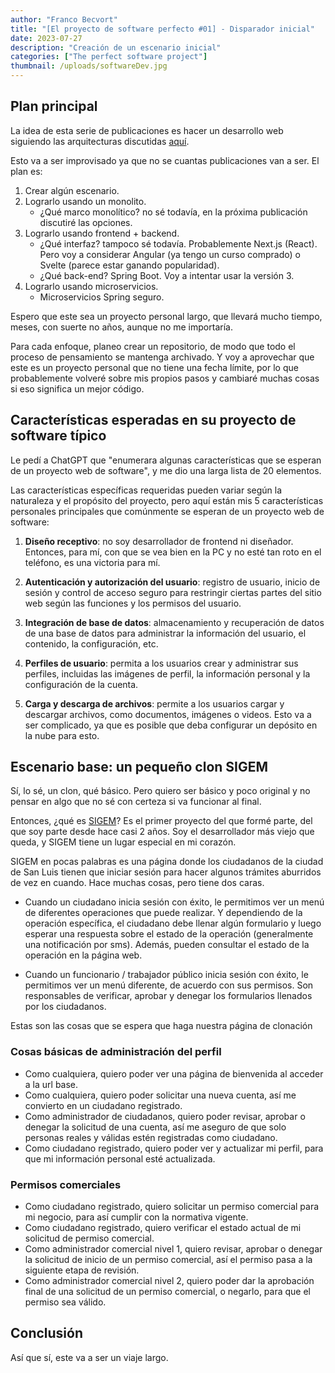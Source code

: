 ```yaml
---
author: "Franco Becvort"
title: "[El proyecto de software perfecto #01] - Disparador inicial"
date: 2023-07-27
description: "Creación de un escenario inicial"
categories: ["The perfect software project"]
thumbnail: /uploads/softwareDev.jpg
---
```


## Plan principal

La idea de esta serie de publicaciones es hacer un desarrollo web siguiendo las arquitecturas discutidas [aquí](/es/blog/2023-07-26-the-perfect-software-project).

Esto va a ser improvisado ya que no se cuantas publicaciones van a ser. El plan es:

1. Crear algún escenario.
2. Lograrlo usando un monolito.
     - ¿Qué marco monolítico? no sé todavía, en la próxima publicación discutiré las opciones.
3. Lograrlo usando frontend + backend.
     - ¿Qué interfaz? tampoco sé todavía. Probablemente Next.js (React). Pero voy a considerar Angular (ya tengo un curso comprado) o Svelte (parece estar ganando popularidad).
     - ¿Qué back-end? Spring Boot. Voy a intentar usar la versión 3.
4. Lograrlo usando microservicios.
     - Microservicios Spring seguro.

Espero que este sea un proyecto personal largo, que llevará mucho tiempo, meses, con suerte no años, aunque no me importaría.

Para cada enfoque, planeo crear un repositorio, de modo que todo el proceso de pensamiento se mantenga archivado. Y voy a aprovechar que este es un proyecto personal que no tiene una fecha límite, por lo que probablemente volveré sobre mis propios pasos y cambiaré muchas cosas si eso significa un mejor código.

## Características esperadas en su proyecto de software típico

Le pedí a ChatGPT que "enumerara algunas características que se esperan de un proyecto web de software", y me dio una larga lista de 20 elementos.

Las características específicas requeridas pueden variar según la naturaleza y el propósito del proyecto, pero aquí están mis 5 características personales principales que comúnmente se esperan de un proyecto web de software:

1. **Diseño receptivo**: no soy desarrollador de frontend ni diseñador. Entonces, para mí, con que se vea bien en la PC y no esté tan roto en el teléfono, es una victoria para mí.

2. **Autenticación y autorización del usuario**: registro de usuario, inicio de sesión y control de acceso seguro para restringir ciertas partes del sitio web según las funciones y los permisos del usuario.

3. **Integración de base de datos**: almacenamiento y recuperación de datos de una base de datos para administrar la información del usuario, el contenido, la configuración, etc.

4. **Perfiles de usuario**: permita a los usuarios crear y administrar sus perfiles, incluidas las imágenes de perfil, la información personal y la configuración de la cuenta.

5. **Carga y descarga de archivos**: permite a los usuarios cargar y descargar archivos, como documentos, imágenes o videos. Esto va a ser complicado, ya que es posible que deba configurar un depósito en la nube para esto.

## Escenario base: un pequeño clon SIGEM

Sí, lo sé, un clon, qué básico. Pero quiero ser básico y poco original y no pensar en algo que no sé con certeza si va funcionar al final.

Entonces, ¿qué es [SIGEM](https://sigem.sanluislaciudad.gob.ar/sigem/)? Es el primer proyecto del que formé parte, del que soy parte desde hace casi 2 años. Soy el desarrollador más viejo que queda, y SIGEM tiene un lugar especial en mi corazón.

SIGEM en pocas palabras es una página donde los ciudadanos de la ciudad de San Luis tienen que iniciar sesión para hacer algunos trámites aburridos de vez en cuando. Hace muchas cosas, pero tiene dos caras.

- Cuando un ciudadano inicia sesión con éxito, le permitimos ver un menú de diferentes operaciones que puede realizar. Y dependiendo de la operación específica, el ciudadano debe llenar algún formulario y luego esperar una respuesta sobre el estado de la operación (generalmente una notificación por sms). Además, pueden consultar el estado de la operación en la página web.

- Cuando un funcionario / trabajador público inicia sesión con éxito, le permitimos ver un menú diferente, de acuerdo con sus permisos. Son responsables de verificar, aprobar y denegar los formularios llenados por los ciudadanos.

Estas son las cosas que se espera que haga nuestra página de clonación

### Cosas básicas de administración del perfil

- Como cualquiera, quiero poder ver una página de bienvenida al acceder a la url base.
- Como cualquiera, quiero poder solicitar una nueva cuenta, así me convierto en un ciudadano registrado.
- Como administrador de ciudadanos, quiero poder revisar, aprobar o denegar la solicitud de una cuenta, así me aseguro de que solo personas reales y válidas estén registradas como ciudadano.
- Como ciudadano registrado, quiero poder ver y actualizar mi perfil, para que mi información personal esté actualizada.

### Permisos comerciales

- Como ciudadano registrado, quiero solicitar un permiso comercial para mi negocio, para así cumplir con la normativa vigente.
- Como ciudadano registrado, quiero verificar el estado actual de mi solicitud de permiso comercial.
- Como administrador comercial nivel 1, quiero revisar, aprobar o denegar la solicitud de inicio de un permiso comercial, así el permiso pasa a la siguiente etapa de revisión.
- Como administrador comercial nivel 2, quiero poder dar la aprobación final de una solicitud de un permiso comercial, o negarlo, para que el permiso sea válido.

## Conclusión

Así que sí, este va a ser un viaje largo.
